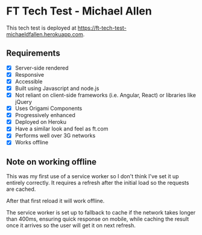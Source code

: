 # FT Tech Test - Michael Allen

This tech test is deployed at https://ft-tech-test-michaeldfallen.herokuapp.com.

## Requirements

- [x] Server-side rendered
- [x] Responsive
- [x] Accessible
- [x] Built using Javascript and node.js
- [x] Not reliant on client-side frameworks (i.e. Angular, React) or libraries like jQuery
- [x] Uses Origami Components
- [x] Progressively enhanced
- [x] Deployed on Heroku
- [x] Have a similar look and feel as ft.com
- [x] Performs well over 3G networks
- [x] Works offline

## Note on working offline

This was my first use of a service worker so I don't think I've set it up entirely
correctly. It requires a refresh after the initial load so the requests are cached.

After that first reload it will work offline.

The service worker is set up to fallback to cache if the network takes longer than
400ms, ensuring quick response on mobile, while caching the result once it arrives
so the user will get it on next refresh.
